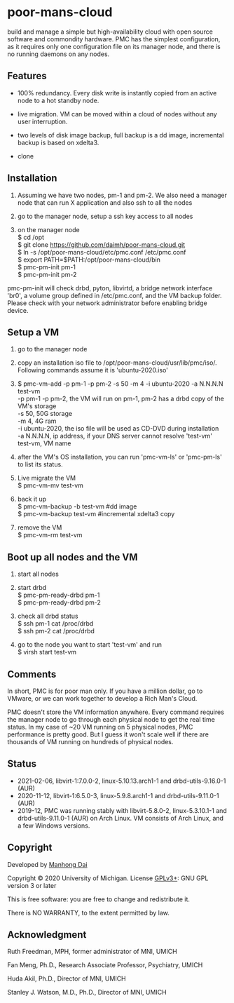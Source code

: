 # poor-mans-cloud
build and manage a simple but high-availability cloud with open source software and commondity hardware. PMC has the simplest configuration, as it requires only one configuration file on its manager node, and there is no running daemons on any nodes.

## Features
- 100% redundancy. Every disk write is instantly copied from an active node to a hot standby node.

- live migration. VM can be moved within a cloud of nodes without any user interruption.

- two levels of disk image backup, full backup is a dd image, incremental backup is based on xdelta3.

- clone

## Installation
1. Assuming we have two nodes, pm-1 and pm-2. We also need a manager node that can run X application and also ssh to all the nodes

2. go to the manager node, setup a ssh key access to all nodes

3. on the manager node  
  $ cd /opt  
  $ git clone https://github.com/daimh/poor-mans-cloud.git  
  $ ln -s /opt/poor-mans-cloud/etc/pmc.conf /etc/pmc.conf  
  $ export PATH=$PATH:/opt/poor-mans-cloud/bin  
  $ pmc-pm-init pm-1  
  $ pmc-pm-init pm-2  

  pmc-pm-init will check drbd, pyton, libvirtd, a bridge network interface 'br0', a volume group defined in /etc/pmc.conf, and the VM backup folder. Please check with your network administrator before enabling bridge device.

## Setup a VM
1. go to the manager node

2. copy an installation iso file to /opt/poor-mans-cloud/usr/lib/pmc/iso/. Following commands assume it is 'ubuntu-2020.iso'

3. $ pmc-vm-add -p pm-1 -p pm-2 -s 50 -m 4 -i ubuntu-2020 -a N.N.N.N test-vm  
  -p pm-1 -p pm-2, the VM will run on pm-1, pm-2 has a drbd copy of the VM's storage  
  -s 50, 50G storage  
  -m 4, 4G ram  
  -i ubuntu-2020, the iso file will be used as CD-DVD during installation  
  -a N.N.N.N, ip address, if your DNS server cannot resolve 'test-vm'  
  test-vm, VM name

4. after the VM's OS installation, you can run 'pmc-vm-ls' or 'pmc-pm-ls' to list its status.

5. Live migrate the VM  
  $ pmc-vm-mv test-vm 

5. back it up  
  $ pmc-vm-backup -b test-vm #dd image  
  $ pmc-vm-backup test-vm #incremental xdelta3 copy  

6. remove the VM  
  $ pmc-vm-rm test-vm 

## Boot up all nodes and the VM
1. start all nodes

2. start drbd  
  $ pmc-pm-ready-drbd pm-1  
  $ pmc-pm-ready-drbd pm-2  

3. check all drbd status  
  $ ssh pm-1 cat /proc/drbd  
  $ ssh pm-2 cat /proc/drbd  

4. go to the node you want to start 'test-vm' and run  
  $ virsh start test-vm

## Comments
  In short, PMC is for poor man only. If you have a million dollar, go to VMware, or we can work together to develop a Rich Man's Cloud.

  PMC doesn't store the VM information anywhere. Every command requires the manager node to go through each physical node to get the real time status. In my case of ~20 VM running on 5 physical nodes, PMC performance is pretty good. But I guess it won't scale well if there are thousands of VM running on hundreds of physical nodes.

## Status
-  2021-02-06, libvirt-1:7.0.0-2, linux-5.10.13.arch1-1 and drbd-utils-9.16.0-1 (AUR)
-  2020-11-12, libvirt-1:6.5.0-3, linux-5.9.8.arch1-1 and drbd-utils-9.11.0-1 (AUR)
-  2019-12, PMC was running stably with libvirt-5.8.0-2, linux-5.3.10.1-1 and drbd-utils-9.11.0-1 (AUR) on Arch Linux. VM consists of Arch Linux, and a few Windows versions.  

## Copyright

Developed by [Manhong Dai](mailto:daimh@umich.edu)

Copyright © 2020 University of Michigan. License [GPLv3+](https://gnu.org/licenses/gpl.html): GNU GPL version 3 or later 

This is free software: you are free to change and redistribute it.

There is NO WARRANTY, to the extent permitted by law.

## Acknowledgment

Ruth Freedman, MPH, former administrator of MNI, UMICH

Fan Meng, Ph.D., Research Associate Professor, Psychiatry, UMICH

Huda Akil, Ph.D., Director of MNI, UMICH

Stanley J. Watson, M.D., Ph.D., Director of MNI, UMICH
